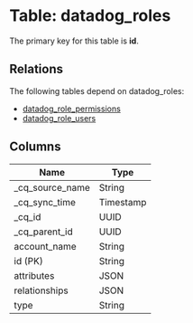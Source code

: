 # Table: datadog_roles



The primary key for this table is **id**.

## Relations
The following tables depend on datadog_roles:
  - [datadog_role_permissions](datadog_role_permissions.md)
  - [datadog_role_users](datadog_role_users.md)

## Columns
| Name          | Type          |
| ------------- | ------------- |
|_cq_source_name|String|
|_cq_sync_time|Timestamp|
|_cq_id|UUID|
|_cq_parent_id|UUID|
|account_name|String|
|id (PK)|String|
|attributes|JSON|
|relationships|JSON|
|type|String|